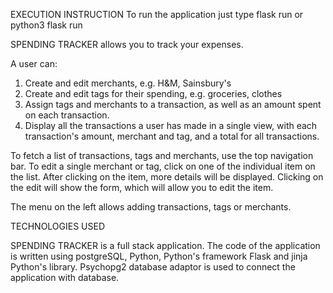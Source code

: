 
EXECUTION INSTRUCTION
To run the application just type flask run or python3 flask run

SPENDING TRACKER allows you to track your expenses. 

A user can:
1. Create and edit merchants, e.g. H&M, Sainsbury's
2. Create and edit tags for their spending, e.g. groceries, clothes
3. Assign tags and merchants to a transaction, as well as an amount spent on each transaction.
4. Display all the transactions a user has made in a single view, with each transaction's amount, merchant and tag, and a total for all transactions.

To fetch a list of transactions, tags and merchants, use the top navigation bar. To edit a single merchant or tag, click on one of the individual item on the list. After clicking on the item, more details will be displayed. Clicking on the edit will show the form, which will allow you to edit the item.

The menu on the left allows adding transactions, tags or merchants.


TECHNOLOGIES USED

SPENDING TRACKER is a full stack application. The code of the application is written using postgreSQL, Python, Python's framework Flask and jinja Python's library. Psychopg2 database adaptor is used to connect the application with database.
